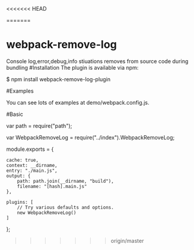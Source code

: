 <<<<<<< HEAD

=======
# webpack-remove-log
Console log,error,debug,info stiuations removes from source code during bundling 
#Installation
The plugin is available via npm:

$ npm install webpack-remove-log-plugin

#Examples

You can see lots of examples at demo/webpack.config.js.

#Basic

var path = require("path");

var WebpackRemoveLog = require("../index").WebpackRemoveLog;


module.exports = {

    cache: true,
    context: __dirname,
    entry: "./main.js",
    output: {
        path: path.join(__dirname, "build"),
        filename: "[hash].main.js"
    },
    
    plugins: [
        // Try various defaults and options.
        new WebpackRemoveLog()
    ]
    
};
>>>>>>> origin/master
